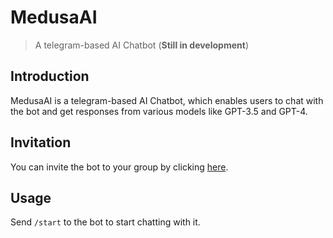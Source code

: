 # MedusaAI

> A telegram-based AI Chatbot (**Still in development**)

## Introduction

MedusaAI is a telegram-based AI Chatbot, which enables users to chat with the bot and get responses from various models like GPT-3.5 and GPT-4.

## Invitation

You can invite the bot to your group by clicking [here](https://t.me/MedusaAiBot).

## Usage

Send `/start` to the bot to start chatting with it.
